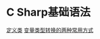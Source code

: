 # C Sharp基础语法
[定义类](https://github.com/luomeng007/C-sharp/blob/main/basicSkills/classVariables.cs)
[变量类型转换的两种常用方式](https://github.com/luomeng007/C-sharp/blob/main/basicSkills/dataTypeConvert.cs)

